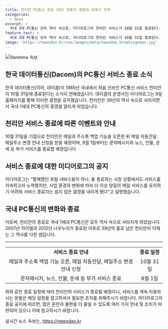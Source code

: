 ```yaml
---
title: 천리안 PC통신 종료 39년 전통의 결말에 세계가 주목
categories:
  - News
excerpt: >
  국내 3대 PC통신 모두 역사 속으로, 미디어로그의 천리안 서비스가 10월 31일 종료된다. 모바일 환경으로 변화한 시장 상황과 함께 양질의 메일 서비스 유지가 어려워진 데 따른 결정으로, 사용자들은 11일까지 메일과 주소록을 백업할 수 있고, 9월 1일 이후에는 부가 서비스도 종료된다. 1985년에 출범한 천리안을 포함하여 하이텔과 나우누리까지, 국내 1세대 PC통신은 모두 역사 속으로 사라지게 됐다. (문자: 149자)
feature_text: >
  국내 3대 PC통신 모두 역사 속으로, 미디어로그의 천리안 서비스가 10월 31일 종료된다. 모바일 환경으로 변화한 시장 상황과 함께 양질의 메일 서비스 유지가 어려워진 데 따른 결정으로, 사용자들은 11일까지 메일과 주소록을 백업할 수 있고, 9월 1일 이후에는 부가 서비스도 종료된다. 1985년에 출범한 천리안을 포함하여 하이텔과 나우누리까지, 국내 1세대 PC통신은 모두 역사 속으로 사라지게 됐다. (문자: 149자)
image: 'https://newsdao.kr/res/images/meta/newsdao_breakingnews.jpg'
---
```


<p><img src="https://newsdao.kr/res/images/meta/newsdao_breakingnews.jpg" alt="flaretime 속보" /></p>

<h2>한국 데이터통신(Dacom)의 PC통신 서비스 종료 소식</h2>

<p data-ke-size="size16">한국 데이터통신(이하, 데이콤)이 1985년 국내에서 처음 선보인 PC통신 서비스 천리안이 10월 31일에 종료된다는 소식이 전해졌습니다. 데이콤의 운영사인 미디어로그는 9일 홈페이지를 통해 이러한 결정을 공지했습니다. 천리안은 39년의 역사 속으로 사라지면서 국내 1세대 PC통신의 종영을 알리게 되었습니다.</p>

<h2 data-ke-size="size26">천리안 서비스 종료에 따른 이벤트와 안내</h2>

<p data-ke-size="size16">10월 31일을 기점으로 천리안은 메일과 주소록 백업 기능을 오픈한 뒤 메일 자동전달, 메일주소 변경 안내 신청을 받을 예정이며, 9월 1일부터는 문자메시지와 뉴스, 인물, 운세 등 부가 서비스를 종료할 예정입니다.</p>

<h2 data-ke-size="size26">서비스 종료에 대한 미디어로그의 공지</h2>

<p data-ke-size="size16">미디어로그는 "함께했던 포털 서비스들이 하나, 둘 종료하는 시장 상황에서도 서비스를 지속하고자 노력했지만, 사업 환경의 변화에 따라 더 이상 양질의 메일 서비스를 유지하기 어려워 서비스 종료라는 쉽지 않은 결정을 내리게 됐다"고 설명했습니다.</p>

<h2 data-ke-size="size26">국내 PC통신의 변화와 종료</h2>

<p data-ke-size="size16">이로써, 천리안의 종료로 국내 1세대 PC통신은 모두 역사 속으로 사라지게 되었습니다. 2007년 하이텔과 2012년 나우누리가 종료된 이후로 39년의 홀로 남은 천리안이 이제는 그 역사를 다한 셈입니다.</p>

<hr>

<table>
  <tr>
    <td style="text-align: center; height: 17px;"><b>서비스 종료 안내</b></td>
    <td style="text-align: center; height: 17px;"><b>종료 일정</b></td>
  </tr>
  <tr>
    <td style="text-align: center; height: 17px;">메일과 주소록 백업 기능 오픈, 메일 자동전달, 메일주소 변경 안내 신청</td>
    <td style="text-align: center; height: 17px;">10월 31일</td>
  </tr>
  <tr>
    <td style="text-align: center; height: 17px;">문자메시지, 뉴스, 인물, 운세 등 부가 서비스 종료</td>
    <td style="text-align: center; height: 17px;">9월 1일</td>
  </tr>
</table>

<p data-ke-size="size16">위와 같은 종료 일정에 따라 천리안의 서비스가 종료될 예정이니, 서비스를 계속 이용하시는 분들은 해당 일정을 참고하셔서 필요한 조치를 취해주시기 바랍니다. 미디어로그의 종료 공지에 따르면, 많은 혼란과 불편을 더 줄일 수 있도록 여러 가지 안내 및 조치가 마련되어 있으니 이에 참고하시기 바랍니다.</p>
실시간 뉴스 속보는, <a href="https://newsdao.kr" rel="dofollow">https://newsdao.kr</a>



